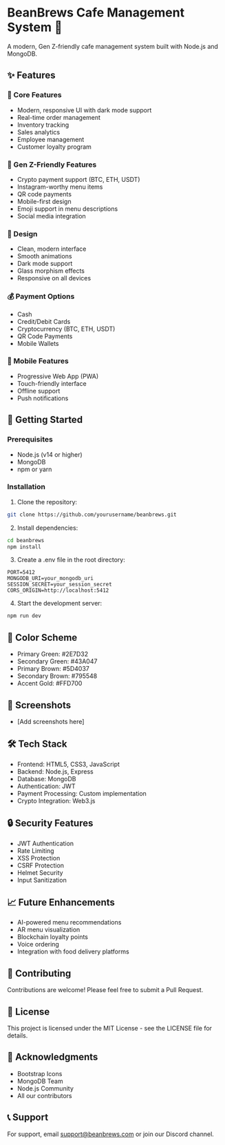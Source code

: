 # BeanBrews Cafe Management System 🌟

A modern, Gen Z-friendly cafe management system built with Node.js and MongoDB.

## ✨ Features

### 🎯 Core Features
- Modern, responsive UI with dark mode support
- Real-time order management
- Inventory tracking
- Sales analytics
- Employee management
- Customer loyalty program

### 💫 Gen Z-Friendly Features
- Crypto payment support (BTC, ETH, USDT)
- Instagram-worthy menu items
- QR code payments
- Mobile-first design
- Emoji support in menu descriptions
- Social media integration

### 💅 Design
- Clean, modern interface
- Smooth animations
- Dark mode support
- Glass morphism effects
- Responsive on all devices

### 💰 Payment Options
- Cash
- Credit/Debit Cards
- Cryptocurrency (BTC, ETH, USDT)
- QR Code Payments
- Mobile Wallets

### 📱 Mobile Features
- Progressive Web App (PWA)
- Touch-friendly interface
- Offline support
- Push notifications

## 🚀 Getting Started

### Prerequisites
- Node.js (v14 or higher)
- MongoDB
- npm or yarn

### Installation

1. Clone the repository:
```bash
git clone https://github.com/yourusername/beanbrews.git
```

2. Install dependencies:
```bash
cd beanbrews
npm install
```

3. Create a .env file in the root directory:
```env
PORT=5412
MONGODB_URI=your_mongodb_uri
SESSION_SECRET=your_session_secret
CORS_ORIGIN=http://localhost:5412
```

4. Start the development server:
```bash
npm run dev
```

## 🎨 Color Scheme
- Primary Green: #2E7D32
- Secondary Green: #43A047
- Primary Brown: #5D4037
- Secondary Brown: #795548
- Accent Gold: #FFD700

## 📱 Screenshots
- [Add screenshots here]

## 🛠 Tech Stack
- Frontend: HTML5, CSS3, JavaScript
- Backend: Node.js, Express
- Database: MongoDB
- Authentication: JWT
- Payment Processing: Custom implementation
- Crypto Integration: Web3.js

## 🔒 Security Features
- JWT Authentication
- Rate Limiting
- XSS Protection
- CSRF Protection
- Helmet Security
- Input Sanitization

## 📈 Future Enhancements
- AI-powered menu recommendations
- AR menu visualization
- Blockchain loyalty points
- Voice ordering
- Integration with food delivery platforms

## 👥 Contributing
Contributions are welcome! Please feel free to submit a Pull Request.

## 📄 License
This project is licensed under the MIT License - see the LICENSE file for details.

## 🙏 Acknowledgments
- Bootstrap Icons
- MongoDB Team
- Node.js Community
- All our contributors

## 📞 Support
For support, email support@beanbrews.com or join our Discord channel.
